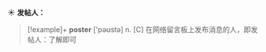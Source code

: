 ☀ <span class="category">**发帖人：**</span>
>[!example]+ <span class="vocabulary">**poster**</span> ['pəʊstə] 
> <span class="definition">n. [C] 在网络留言板上发布消息的人，即发帖人：</span>了解即可

